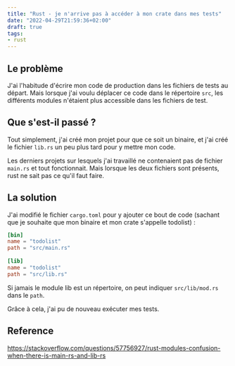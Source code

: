 ```yaml
---
title: "Rust - je n'arrive pas à accéder à mon crate dans mes tests"
date: "2022-04-29T21:59:36+02:00"
draft: true
tags:
- rust
---
```


## Le problème

J'ai l'habitude d'écrire mon code de production dans les fichiers de tests au départ. Mais lorsque j'ai voulu déplacer ce code dans le répertoire `src`, les différents modules n'étaient plus accessible dans les fichiers de test.

## Que s'est-il passé ?

Tout simplement, j'ai créé mon projet pour que ce soit un binaire, et j'ai créé le fichier `lib.rs` un peu plus tard pour y mettre mon code.

Les derniers projets sur lesquels j'ai travaillé ne contenaient pas de fichier `main.rs` et tout fonctionnait. Mais lorsque les deux fichiers sont présents, rust ne sait pas ce qu'il faut faire.

## La solution
J'ai modifié le fichier `cargo.toml` pour y ajouter ce bout de code (sachant que je souhaite que mon binaire et mon crate s'appelle todolist) : 

```toml
[bin]  
name = "todolist"  
path = "src/main.rs"  
  
[lib]  
name = "todolist"  
path = "src/lib.rs"
```

Si jamais le module lib est un répertoire, on peut indiquer `src/lib/mod.rs` dans le `path`.

Grâce à cela, j'ai pu de nouveau exécuter mes tests.

## Reference
https://stackoverflow.com/questions/57756927/rust-modules-confusion-when-there-is-main-rs-and-lib-rs
